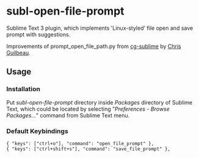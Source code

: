 # subl-open-file-prompt

Sublime Text 3 plugin, which implements 'Linux-styled' file open and save prompt with suggestions.

Improvements of prompt\_open\_file\_path.py from [cg-sublime](https://github.com/loquens/cg-sublime) by [Chris Guilbeau](https://forum.sublimetext.com/u/chrisguilbeau).

## Usage

### Installation

Put _subl-open-file-prompt_ directory inside _Packages_ directory of Sublime Text, which could be located by selecting "_Preferences - Browse Packages..._" command from Sublime Text menu.

### Default Keybindings

    { "keys": ["ctrl+o"], "command": "open_file_prompt" },
    { "keys": ["ctrl+shift+s"], "command": "save_file_prompt" },
